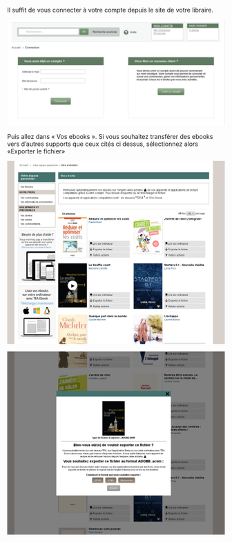 Il suffit de vous connecter à votre compte depuis le site de votre libraire.

![](/images/telecharger-ordinateur-1.png)

Puis allez dans « Vos ebooks ». Si vous souhaitez transférer des ebooks vers d’autres supports que ceux cités ci dessus, sélectionnez alors «Exporter le fichier»

![](/images/telecharger-ordinateur-2.png)

![](/images/telecharger-ordinateur-3.png)
